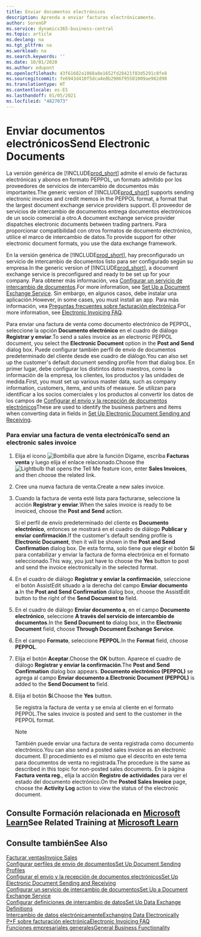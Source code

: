 ```yaml
---
title: Enviar documentos electrónicos
description: Aprenda a enviar facturas electrónicamente.
author: SorenGP
ms.service: dynamics365-business-central
ms.topic: article
ms.devlang: na
ms.tgt_pltfrm: na
ms.workload: na
ms.search.keywords: ''
ms.date: 10/01/2020
ms.author: edupont
ms.openlocfilehash: 43f61682a1068a8e1652fd28421f83d5291c8fe8
ms.sourcegitcommit: fe6943d410f5dca4e8b2986f95501009ae982d98
ms.translationtype: HT
ms.contentlocale: es-ES
ms.lasthandoff: 01/05/2021
ms.locfileid: "4827073"
---
```

# <a name="send-electronic-documents"></a><span data-ttu-id="2698d-103">Enviar documentos electrónicos</span><span class="sxs-lookup"><span data-stu-id="2698d-103">Send Electronic Documents</span></span>

<span data-ttu-id="2698d-104">La versión genérica de [!INCLUDE[prod_short](includes/prod_short.md)] admite el envío de facturas electrónicas y abonos en formato PEPPOL, un formato admitido por los proveedores de servicios de intercambio de documentos más importantes.</span><span class="sxs-lookup"><span data-stu-id="2698d-104">The generic version of [!INCLUDE[prod_short](includes/prod_short.md)] supports sending electronic invoices and credit memos in the PEPPOL format, a format that the largest document exchange service providers support.</span></span> <span data-ttu-id="2698d-105">El proveedor de servicios de intercambio de documentos entrega documentos electrónicos de un socio comercial a otro.</span><span class="sxs-lookup"><span data-stu-id="2698d-105">A document exchange service provider dispatches electronic documents between trading partners.</span></span> <span data-ttu-id="2698d-106">Para proporcionar compatibilidad con otros formatos de documento electrónico, utilice el marco de intercambio de datos.</span><span class="sxs-lookup"><span data-stu-id="2698d-106">To provide support for other electronic document formats, you use the data exchange framework.</span></span>  

 <span data-ttu-id="2698d-107">En la versión genérica de [!INCLUDE[prod_short](includes/prod_short.md)], hay preconfigurado un servicio de intercambio de documentos listo para ser configurado según su empresa.</span><span class="sxs-lookup"><span data-stu-id="2698d-107">In the generic version of [!INCLUDE[prod_short](includes/prod_short.md)], a document exchange service is preconfigured and ready to be set up for your company.</span></span> <span data-ttu-id="2698d-108">Para obtener más información, vea [Configurar un servicio de intercambio de documentos](across-how-to-set-up-a-document-exchange-service.md).</span><span class="sxs-lookup"><span data-stu-id="2698d-108">For more information, see [Set Up a Document Exchange Service](across-how-to-set-up-a-document-exchange-service.md).</span></span> <span data-ttu-id="2698d-109">Sin embargo, en algunos casos, debe instalar una aplicación.</span><span class="sxs-lookup"><span data-stu-id="2698d-109">However, in some cases, you must install an app.</span></span> <span data-ttu-id="2698d-110">Para más información, vea [Preguntas frecuentes sobre facturación electrónica](faq-electronic-invoicing.yml).</span><span class="sxs-lookup"><span data-stu-id="2698d-110">For more information, see [Electronic Invoicing FAQ](faq-electronic-invoicing.yml).</span></span>  

 <span data-ttu-id="2698d-111">Para enviar una factura de venta como documento electrónico de PEPPOL, seleccione la opción **Documento electrónico** en el cuadro de diálogo **Registrar y enviar**.</span><span class="sxs-lookup"><span data-stu-id="2698d-111">To send a sales invoice as an electronic PEPPOL document, you select the **Electronic Document** option in the **Post and Send** dialog box.</span></span> <span data-ttu-id="2698d-112">Puede configurar también perfil de envío de documentos predeterminado del cliente desde ese cuadro de diálogo.</span><span class="sxs-lookup"><span data-stu-id="2698d-112">You can also set up the customer's default document sending profile from that dialog box.</span></span> <span data-ttu-id="2698d-113">En primer lugar, debe configurar los distintos datos maestros, como la información de la empresa, los clientes, los productos y las unidades de medida.</span><span class="sxs-lookup"><span data-stu-id="2698d-113">First, you must set up various master data, such as company information, customers, items, and units of measure.</span></span> <span data-ttu-id="2698d-114">Se utilizan para identificar a los socios comerciales y los productos al convertir los datos de los campos de [Configurar el envío y la recepción de documentos electrónicos](across-how-to-set-up-electronic-document-sending-and-receiving.md)</span><span class="sxs-lookup"><span data-stu-id="2698d-114">These are used to identify the business partners and items when converting data in fields in [Set Up Electronic Document Sending and Receiving](across-how-to-set-up-electronic-document-sending-and-receiving.md).</span></span>  

### <a name="to-send-an-electronic-sales-invoice"></a><span data-ttu-id="2698d-115">Para enviar una factura de venta electrónica</span><span class="sxs-lookup"><span data-stu-id="2698d-115">To send an electronic sales invoice</span></span>

1. <span data-ttu-id="2698d-116">Elija el icono ![Bombilla que abre la función Dígame](media/ui-search/search_small.png "Dígame qué desea hacer"), escriba **Facturas venta** y luego elija el enlace relacionado.</span><span class="sxs-lookup"><span data-stu-id="2698d-116">Choose the ![Lightbulb that opens the Tell Me feature](media/ui-search/search_small.png "Tell me what you want to do") icon, enter **Sales Invoices**, and then choose the related link.</span></span>  

2. <span data-ttu-id="2698d-117">Cree una nueva factura de venta.</span><span class="sxs-lookup"><span data-stu-id="2698d-117">Create a new sales invoice.</span></span>  

3. <span data-ttu-id="2698d-118">Cuando la factura de venta esté lista para facturarse, seleccione la acción **Registrar y enviar**.</span><span class="sxs-lookup"><span data-stu-id="2698d-118">When the sales invoice is ready to be invoiced, choose the **Post and Send** action.</span></span>  

     <span data-ttu-id="2698d-119">Si el perfil de envío predeterminado del cliente es **Documento electrónico**, entonces se mostrará en el cuadro de diálogo **Publicar y enviar confirmación**.</span><span class="sxs-lookup"><span data-stu-id="2698d-119">If the customer's default sending profile is **Electronic Document**, then it will be shown in the **Post and Send Confirmation** dialog box.</span></span> <span data-ttu-id="2698d-120">De esta forma, solo tiene que elegir el botón **Sí** para contabilizar y enviar la factura de forma electrónica en el formato seleccionado.</span><span class="sxs-lookup"><span data-stu-id="2698d-120">This way, you just have to choose the **Yes** button to post and send the invoice electronically in the selected format.</span></span>  

4. <span data-ttu-id="2698d-121">En el cuadro de diálogo **Registrar y enviar la confirmación**, seleccione el botón AssistEdit situado a la derecha del campo **Enviar documento a**.</span><span class="sxs-lookup"><span data-stu-id="2698d-121">In the **Post and Send Confirmation** dialog box, choose the AssistEdit button to the right of the **Send Document to** field.</span></span>  

5. <span data-ttu-id="2698d-122">En el cuadro de diálogo **Enviar documento a**, en el campo **Documento electrónico**, seleccione **A través del servicio de intercambio de documentos**.</span><span class="sxs-lookup"><span data-stu-id="2698d-122">In the **Send Document to** dialog box, in the **Electronic Document** field, choose **Through Document Exchange Service**.</span></span>  

6. <span data-ttu-id="2698d-123">En el campo **Formato**, seleccione **PEPPOL**.</span><span class="sxs-lookup"><span data-stu-id="2698d-123">In the **Format** field, choose **PEPPOL**.</span></span>  

7. <span data-ttu-id="2698d-124">Elija el botón **Aceptar**.</span><span class="sxs-lookup"><span data-stu-id="2698d-124">Choose the **OK** button.</span></span> <span data-ttu-id="2698d-125">Aparece el cuadro de diálogo **Registrar y enviar la confirmación**.</span><span class="sxs-lookup"><span data-stu-id="2698d-125">The **Post and Send Confirmation** dialog box appears.</span></span> <span data-ttu-id="2698d-126">**Documento electrónico (PEPPOL)** se agrega al campo **Enviar documento a**.</span><span class="sxs-lookup"><span data-stu-id="2698d-126">**Electronic Document (PEPPOL)** is added to the **Send Document to** field.</span></span>  

8. <span data-ttu-id="2698d-127">Elija el botón **Sí**.</span><span class="sxs-lookup"><span data-stu-id="2698d-127">Choose the **Yes** button.</span></span>  

     <span data-ttu-id="2698d-128">Se registra la factura de venta y se envía al cliente en el formato PEPPOL.</span><span class="sxs-lookup"><span data-stu-id="2698d-128">The sales invoice is posted and sent to the customer in the PEPPOL format.</span></span>  

    > [!NOTE]  
    >  <span data-ttu-id="2698d-129">También puede enviar una factura de venta registrada como documento electrónico.</span><span class="sxs-lookup"><span data-stu-id="2698d-129">You can also send a posted sales invoice as an electronic document.</span></span> <span data-ttu-id="2698d-130">El procedimiento es el mismo que el descrito en este tema para documentos de venta no registrada.</span><span class="sxs-lookup"><span data-stu-id="2698d-130">The procedure is the same as described in this topic for non-posted sales documents.</span></span> <span data-ttu-id="2698d-131">En la página **Factura venta reg.**, elija la acción **Registro de actividades** para ver el estado del documento electrónico.</span><span class="sxs-lookup"><span data-stu-id="2698d-131">On the **Posted Sales Invoice** page, choose the **Activity Log** action to view the status of the electronic document.</span></span>  

## <a name="see-related-training-at-microsoft-learn"></a><span data-ttu-id="2698d-132">Consulte Formación relacionada en [Microsoft Learn](/learn/modules/electronic-documents-dynamics-365-business-central/index)</span><span class="sxs-lookup"><span data-stu-id="2698d-132">See Related Training at [Microsoft Learn](/learn/modules/electronic-documents-dynamics-365-business-central/index)</span></span>

## <a name="see-also"></a><span data-ttu-id="2698d-133">Consulte también</span><span class="sxs-lookup"><span data-stu-id="2698d-133">See Also</span></span>

[<span data-ttu-id="2698d-134">Facturar ventas</span><span class="sxs-lookup"><span data-stu-id="2698d-134">Invoice Sales</span></span>](sales-how-invoice-sales.md)  
[<span data-ttu-id="2698d-135">Configurar perfiles de envío de documentos</span><span class="sxs-lookup"><span data-stu-id="2698d-135">Set Up Document Sending Profiles</span></span>](sales-how-setup-document-send-profiles.md)  
[<span data-ttu-id="2698d-136">Configurar el envío y la recepción de documentos electrónicos</span><span class="sxs-lookup"><span data-stu-id="2698d-136">Set Up Electronic Document Sending and Receiving</span></span>](across-how-to-set-up-electronic-document-sending-and-receiving.md)  
[<span data-ttu-id="2698d-137">Configurar un servicio de intercambio de documentos</span><span class="sxs-lookup"><span data-stu-id="2698d-137">Set Up a Document Exchange Service</span></span>](across-how-to-set-up-a-document-exchange-service.md)  
[<span data-ttu-id="2698d-138">Configurar definiciones de intercambio de datos</span><span class="sxs-lookup"><span data-stu-id="2698d-138">Set Up Data Exchange Definitions</span></span>](across-how-to-set-up-data-exchange-definitions.md)  
[<span data-ttu-id="2698d-139">Intercambio de datos electrónicamente</span><span class="sxs-lookup"><span data-stu-id="2698d-139">Exchanging Data Electronically</span></span>](across-data-exchange.md)  
[<span data-ttu-id="2698d-140">P+F sobre facturación electrónica</span><span class="sxs-lookup"><span data-stu-id="2698d-140">Electronic Invoicing FAQ</span></span>](faq-electronic-invoicing.yml)  
[<span data-ttu-id="2698d-141">Funciones empresariales generales</span><span class="sxs-lookup"><span data-stu-id="2698d-141">General Business Functionality</span></span>](ui-across-business-areas.md)  
